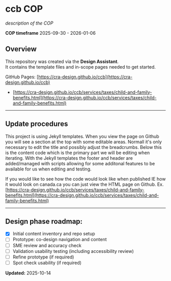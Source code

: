 # ccb COP

*description of the COP*

**COP timeframe** 2025-09-30 - 2026-01-06

## Overview

This repository was created via the **Design Assistant**.  
It contains the template files and in-scope pages needed to get started.

GitHub Pages: [https://cra-design.github.io/ccb](https://cra-design.github.io/ccb)

- [https://cra-design.github.io/ccb/services/taxes/child-and-family-benefits.html](https://cra-design.github.io/ccb/services/taxes/child-and-family-benefits.html)

---
## Update procedures

This project is using Jekyll templates. When you view the page on Github you will see a section at the top with some editable areas. Normall it's only necessary to edit the title and possibly adjust the breadcrumbs. Below this is the content code which is the primary part we will be editing when iterating. With the Jekyll templates the footer and header are added/managed with scripts allowing for some additonal features to be available for us when editing and testing.

If you would like to see how the code would look like when published IE how it would look on canada.ca you can just view the HTML page on Github.
Ex. [https://cra-design.github.io/ccb/services/taxes/child-and-family-benefits.html](https://cra-design.github.io/ccb/services/taxes/child-and-family-benefits.html)

---
## Design phase roadmap:

- [x] Initial content inventory and repo setup
- [ ] Prototype: co-design navigation and content
- [ ] SME review and accuracy check
- [ ] Validation usability testing (including accessibility review)
- [ ] Refine prototype (if required)
- [ ] Spot check usability (if required)

**Updated:**  2025-10-14

